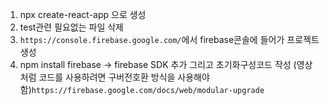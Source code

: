 1. npx create-react-app 으로 생성
2. test관련 필요없는 파일 삭제
3. `https://console.firebase.google.com/`에서 firebase콘솔에 들어가 프로젝트 생성
4. npm install firebase -> firebase SDK 추가 그리고 초기화구성코드 작성 (영상처럼 코드를 사용하려면 구버전호환 방식을 사용해야함)`https://firebase.google.com/docs/web/modular-upgrade`
